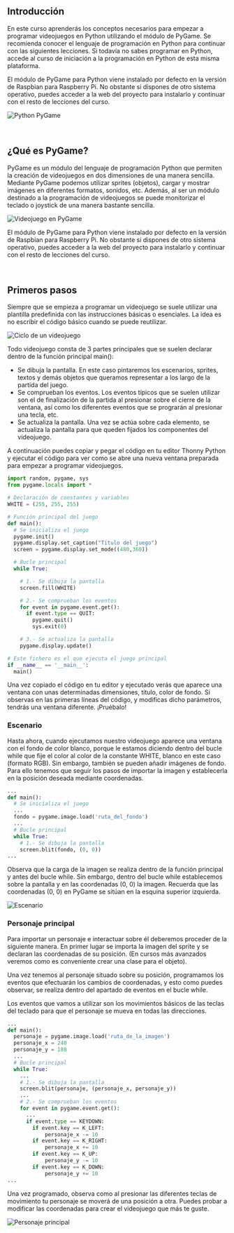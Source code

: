 ## Introducción

En este curso aprenderás los conceptos necesarios para empezar a programar videojuegos en Python utilizando el módulo de PyGame. Se recomienda conocer el lenguaje de programación en Python para continuar con las siguientes lecciones. Si todavía no sabes programar en Python, accede al curso de iniciación a la programación en Python de esta misma plataforma.

El módulo de PyGame para Python viene instalado por defecto en la versión de Raspbian para Raspberry Pi. No obstante si dispones de otro sistema operativo, puedes acceder a la web del proyecto para instalarlo y continuar con el resto de lecciones del curso.

![](img/python-pygame.jpg "Python PyGame")



<br />



## ¿Qué es PyGame?

PyGame es un módulo del lenguaje de programación Python que permiten la creación de videojuegos en dos dimensiones de una manera sencilla. Mediante PyGame podemos utilizar sprites (objetos), cargar y mostrar imágenes en diferentes formatos, sonidos, etc. Además, al ser un módulo destinado a la programación de videojuegos se puede monitorizar el teclado o joystick de una manera bastante sencilla.

![](img/videojuego-en-pygame.jpg "Videojuego en PyGame")

El módulo de PyGame para Python viene instalado por defecto en la versión de Raspbian para Raspberry Pi. No obstante si dispones de otro sistema operativo, puedes acceder a la web del proyecto para instalarlo y continuar con el resto de lecciones del curso.



<br />



## Primeros pasos

Siempre que se empieza a programar un videojuego se suele utilizar una plantilla predefinida con las instrucciones básicas o esenciales. La idea es no escribir el código básico cuando se puede reutilizar.

![](img/ciclo-del-videojuego.jpg "Ciclo de un videojuego")

Todo videojuego consta de 3 partes principales que se suelen declarar dentro de la función principal main():

- Se dibuja la pantalla. En este caso pintaremos los escenarios, sprites, textos y demás objetos que queramos representar a los largo de la partida del juego.
- Se comprueban los eventos. Los eventos típicos que se suelen utilizar son el de finalización de la partida al presionar sobre el cierre de la ventana, así como los diferentes eventos que se prograrán al presionar una tecla, etc.
- Se actualiza la pantalla. Una vez se actúa sobre cada elemento, se actualiza la pantalla para que queden fijados los componentes del videojuego.

A continuación puedes copiar y pegar el código en tu editor Thonny Python y ejecutar el código para ver como se abre una nueva ventana preparada para empezar a programar videojuegos.

```python
import random, pygame, sys
from pygame.locals import *

# Declaración de constantes y variables
WHITE = (255, 255, 255)

# Función principal del juego
def main():
  # Se inicializa el juego
  pygame.init()
  pygame.display.set_caption("Título del juego")
  screen = pygame.display.set_mode((480,360))

  # Bucle principal
  while True:

    # 1.- Se dibuja la pantalla
    screen.fill(WHITE)

    # 2.- Se comprueban los eventos
    for event in pygame.event.get():
      if event.type == QUIT:
        pygame.quit()
        sys.exit(0)

    # 3.- Se actualiza la pantalla
    pygame.display.update()

# Este fichero es el que ejecuta el juego principal
if __name__ == '__main__':
  main()
```

Una vez copiado el código en tu editor y ejecutado verás que aparece una ventana con unas determinadas dimensiones, título, color de fondo. Si observas en las primeras líneas del código, y modificas dicho parámetros, tendrás una ventana diferente. ¡Pruébalo!

### Escenario

Hasta ahora, cuando ejecutamos nuestro videojuego aparece una ventana con el fondo de color blanco, porque le estamos diciendo dentro del bucle while que fije el color al color de la constante WHITE, blanco en este caso (formato RGB). Sin embargo, también se pueden añadir imágenes de fondo. Para ello tenemos que seguir los pasos de importar la imagen y establecerla en la posición deseada mediante coordenadas.

```python
...
def main():
  # Se inicializa el juego
  ...
  fondo = pygame.image.load('ruta_del_fondo')
  ...
  # Bucle principal
  while True:
    # 1.- Se dibuja la pantalla
    screen.blit(fondo, (0, 0))
...
```

Observa que la carga de la imagen se realiza dentro de la función principal y antes del bucle while. Sin embargo, dentro del bucle while establecemos sobre la pantalla y en las coordenadas (0, 0) la imagen. Recuerda que las coordenadas (0, 0) en PyGame se sitúan en la esquina superior izquierda.

![](img/escenario.jpg "Escenario")

### Personaje principal

Para importar un personaje e interactuar sobre él deberemos proceder de la siguiente manera. En primer lugar se importa la imagen del sprite y se declaran las coordenadas de su posición. (En cursos más avanzados veremos como es conveniente crear una clase para el objeto).

Una vez tenemos al personaje situado sobre su posición, programamos los eventos que efectuarán los cambios de coordenadas, y esto como puedes observar, se realiza dentro del apartado de eventos en el bucle while.

Los eventos que vamos a utilizar son los movimientos básicos de las teclas del teclado para que el personaje se mueva en todas las direcciones.

```python
...
def main():
  personaje = pygame.image.load('ruta_de_la_imagen')
  personaje_x = 240
  personaje_y = 180
  ...
  # Bucle principal
  while True:
    ...
    # 1.- Se dibuja la pantalla
    screen.blit(personaje, (personaje_x, personaje_y))
    ...
    # 2.- Se comprueban los eventos
    for event in pygame.event.get():
      ...
      if event.type == KEYDOWN:
        if event.key == K_LEFT:
            personaje_x -= 10
        if event.key == K_RIGHT:
            personaje_x += 10
        if event.key == K_UP:
            personaje_y -= 10
        if event.key == K_DOWN:
            personaje_y += 10
...
```

Una vez programado, observa como al presionar las diferentes teclas de movimiento tu personaje se moverá de una posición a otra. Puedes probar a modificar las coordenadas para crear el videojuego que más te guste.

![](img/personaje-principal.jpg "Personaje principal")
